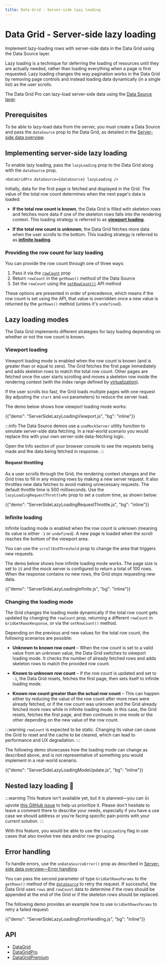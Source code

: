 ```yaml
---
title: Data Grid - Server-side lazy loading
---
```


# Data Grid - Server-side lazy loading [<span class="plan-pro"></span>](/x/introduction/licensing/#pro-plan 'Pro plan')

<p class="description">Implement lazy-loading rows with server-side data in the Data Grid using the Data Source layer.</p>

Lazy loading is a technique for deferring the loading of resources until they are actually needed, rather than loading everything when a page is first requested.
Lazy loading changes the way pagination works in the Data Grid by removing page controls and instead loading data dynamically (in a single list) as the user scrolls.

The Data Grid Pro can lazy-load server-side data using the [Data Source layer](/x/react-data-grid/server-side-data/#the-solution-the-data-source-layer).

## Prerequisites

To be able to lazy-load data from the server, you must create a Data Source and pass the `dataSource` prop to the Data Grid, as detailed in the [Server-side data overview](/x/react-data-grid/server-side-data/).

## Implementing server-side lazy loading

To enable lazy loading, pass the `lazyLoading` prop to the Data Grid along with the `dataSource` prop.

```tsx
<DataGridPro dataSource={dataSource} lazyLoading />
```

Initially, data for the first page is fetched and displayed in the Grid.
The value of the total row count determines when the next page's data is loaded:

- **If the total row count is known**, the Data Grid is filled with skeleton rows and fetches more data if one of the skeleton rows falls into the rendering context.
  This loading strategy is referred to as [**viewport loading**](#viewport-loading).

- **If the total row count is unknown**, the Data Grid fetches more data when the user scrolls to the bottom.
  This loading strategy is referred to as [**infinite loading**](#infinite-loading).

### Providing the row count for lazy loading

You can provide the row count through one of three ways:

1. Pass it via the [`rowCount`](/x/api/data-grid/data-grid/#data-grid-prop-rowCount) prop
2. Return `rowCount` in the `getRows()` method of the Data Source
3. Set the `rowCount` using the [`setRowCount()`](/x/api/data-grid/grid-api/#grid-api-prop-setRowCount) API method

These options are presented in order of precedence, which means if the row count is set using the API, that value is overridden once a new value is returned by the `getRows()` method (unless it's `undefined`).

## Lazy loading modes

The Data Grid implements different strategies for lazy loading depending on whether or not the row count is known.

### Viewport loading

Viewport loading mode is enabled when the row count is known (and is greater than or equal to zero).
The Grid fetches the first page immediately and adds skeleton rows to match the total row count.
Other pages are fetched once the user starts scrolling and moves a skeleton row inside the rendering context (with the index range defined by [virtualization](/x/react-data-grid/virtualization/)).

If the user scrolls too fast, the Grid loads multiple pages with one request (by adjusting the `start` and `end` parameters) to reduce the server load.

The demo below shows how viewport loading mode works:

{{"demo": "ServerSideLazyLoadingViewport.js", "bg": "inline"}}

:::info
The Data Source demos use a `useMockServer` utility function to simulate server-side data fetching.
In a real-world scenario you would replace this with your own server-side data-fetching logic.

Open the Info section of your browser console to see the requests being made and the data being fetched in response.
:::

#### Request throttling

As a user scrolls through the Grid, the rendering context changes and the Grid tries to fill in any missing rows by making a new server request.
It also throttles new data fetches to avoid making unnecessary requests.
The default throttle time is 500 milliseconds.
Use the `lazyLoadingRequestThrottleMs` prop to set a custom time, as shown below:

{{"demo": "ServerSideLazyLoadingRequestThrottle.js", "bg": "inline"}}

### Infinite loading

Infinite loading mode is enabled when the row count is unknown (meaning its value is either `-1` or `undefined`).
A new page is loaded when the scroll reaches the bottom of the viewport area.

You can use the `scrollEndThreshold` prop to change the area that triggers new requests.

The demo below shows how infinite loading mode works.
The page size is set to `15` and the mock server is configured to return a total of 100 rows.
When the response contains no new rows, the Grid stops requesting new data.

{{"demo": "ServerSideLazyLoadingInfinite.js", "bg": "inline"}}

### Changing the loading mode

The Grid changes the loading mode dynamically if the total row count gets updated by changing the `rowCount` prop, returning a different `rowCount` in `GridGetRowsResponse`, or via the `setRowCount()` method.

Depending on the previous and new values for the total row count, the following scenarios are possible:

- **Unknown to known row count** – When the row count is set to a valid value from an unknown value, the Data Grid switches to viewport loading mode. It checks the number of already fetched rows and adds skeleton rows to match the provided row count.

- **Known to unknown row count** – If the row count is updated and set to `-1`, the Data Grid resets, fetches the first page, then sets itself to infinite loading mode.

- **Known row count greater than the actual row count** – This can happen either by reducing the value of the row count after more rows were already fetched, or if the row count was unknown and the Grid already fetched more rows while in infinite loading mode. In this case, the Grid resets, fetches the first page, and then continues in one mode or the other depending on the new value of the row count.

:::warning
`rowCount` is expected to be static.
Changing its value can cause the Grid to reset and the cache to be cleared, which can lead to performance and UX degradation.
:::

The following demo showcases how the loading mode can change as described above, and is not representative of something you would implement in a real-world scenario.

{{"demo": "ServerSideLazyLoadingModeUpdate.js", "bg": "inline"}}

## Nested lazy loading 🚧

:::warning
This feature isn't available yet, but it is planned—you can 👍 upvote [this GitHub issue](https://github.com/mui/mui-x/issues/14527) to help us prioritize it.
Please don't hesitate to leave a comment there to describe your needs, especially if you have a use case we should address or you're facing specific pain points with your current solution.
:::

With this feature, you would be able to use the `lazyLoading` flag in use cases that also involve tree data and/or row grouping.

## Error handling

To handle errors, use the `onDataSourceError()` prop as described in [Server-side data overview—Error handling](/x/react-data-grid/server-side-data/#error-handling).

You can pass the second parameter of type `GridGetRowsParams` to the `getRows()` method of the [`dataSource`](/x/api/data-grid/grid-api/#grid-api-prop-dataSource) to retry the request.
If successful, the Data Grid uses `rows` and `rowCount` data to determine if the rows should be appended at the end of the Grid or if the skeleton rows should be replaced.

The following demo provides an example how to use `GridGetRowsParams` to retry a failed request:

{{"demo": "ServerSideLazyLoadingErrorHandling.js", "bg": "inline"}}

## API

- [DataGrid](/x/api/data-grid/data-grid/)
- [DataGridPro](/x/api/data-grid/data-grid-pro/)
- [DataGridPremium](/x/api/data-grid/data-grid-premium/)
